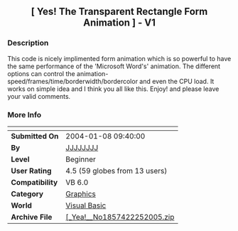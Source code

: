 ﻿<div align="center">

## \[ Yes\! The Transparent Rectangle Form Animation \] \- V1


</div>

### Description

This code is nicely implimented form animation which is so powerful to have the same performance of the 'Microsoft Word's' animation. The different options can control the animation-speed/frames/time/borderwidth/bordercolor and even the CPU load. It works on simple idea and I think you all like this. Enjoy! and please leave your valid comments.
 
### More Info
 


<span>             |<span>
---                |---
**Submitted On**   |2004-01-08 09:40:00
**By**             |[JJJJJJJJ](https://github.com/Planet-Source-Code/PSCIndex/blob/master/ByAuthor/jjjjjjjj.md)
**Level**          |Beginner
**User Rating**    |4.5 (59 globes from 13 users)
**Compatibility**  |VB 6\.0
**Category**       |[Graphics](https://github.com/Planet-Source-Code/PSCIndex/blob/master/ByCategory/graphics__1-46.md)
**World**          |[Visual Basic](https://github.com/Planet-Source-Code/PSCIndex/blob/master/ByWorld/visual-basic.md)
**Archive File**   |[\[\_Yea\!\_\_No1857422252005\.zip](https://github.com/Planet-Source-Code/jjjjjjjj-yes-the-transparent-rectangle-form-animation-v1__1-59136/archive/master.zip)








